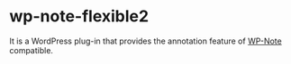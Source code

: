 # wp-note-flexible2
It is a WordPress plug-in that provides the annotation feature of [WP-Note](http://wordpress.org/plugins/wp-note/) compatible.
